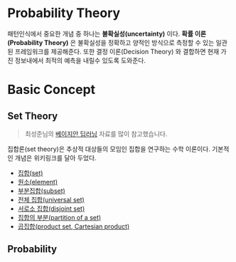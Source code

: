 Probability Theory
===

패턴인식에서 중요한 개념 중 하나는 **불확실성(uncertainty)** 이다. **확률 이론(Probability Theory)** 은 불확실성을 정확하고 양적인 방식으로 측정할 수 있는 일관된 프레임워크를 제공해준다. 또한 결정 이론(Decision Theory) 와 결합하면 현재 가진 정보내에서 최적의 예측을 내릴수 있도록 도와준다.

# Basic Concept


## Set Theory

> 최성준님의 [베이지안 딥러닝](https://www.edwith.org/bayesiandeeplearning/) 자료를 많이 참고했습니다.

집합론(set theory)은 추상적 대상들의 모임인 집합을 연구하는 수학 이론이다. 기본적인 개념은 위키링크를 달아 두었다.

* [집합(set)](https://ko.wikipedia.org/wiki/%EC%A7%91%ED%95%A9)
* [원소(element)](https://ko.wikipedia.org/wiki/%EC%9B%90%EC%86%8C_(%EC%88%98%ED%95%99))
* [부분집합(subset)](https://ko.wikipedia.org/wiki/%EB%B6%80%EB%B6%84%EC%A7%91%ED%95%A9)
* [전체 집합(universal set)](https://ko.wikipedia.org/wiki/%EC%A0%84%EC%B2%B4%EC%A7%91%ED%95%A9)
* [서로소 집합(disjoint set)](https://ko.wikipedia.org/wiki/%EC%84%9C%EB%A1%9C%EC%86%8C_%EC%A7%91%ED%95%A9)
* [집합의 부분(partition of a set)](https://ko.wikipedia.org/wiki/%EC%A7%91%ED%95%A9%EC%9D%98_%EB%B6%84%ED%95%A0)
* [곱집합(product set, Cartesian product)](https://ko.wikipedia.org/wiki/%EA%B3%B1%EC%A7%91%ED%95%A9)

## Probability

